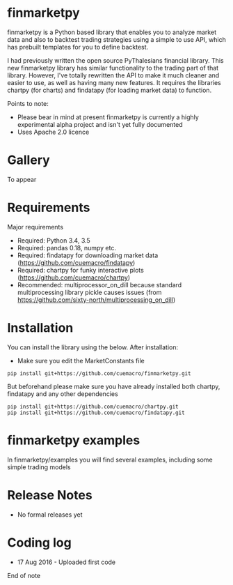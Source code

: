 # finmarketpy

finmarketpy is a Python based library that enables you to analyze market data and also to backtest trading strategies using
a simple to use API, which has prebuilt templates for you to define backtest.

I had previously written the open source PyThalesians financial library. This new finmarketpy library has similar functionality to the 
trading part of that library. However, I've totally rewritten the API to make it much cleaner and easier to use, as well as having many 
new features. It requires the libraries chartpy (for charts) and findatapy (for loading market data) to function.

Points to note:
* Please bear in mind at present finmarketpy is currently a highly experimental alpha project and isn't yet fully 
documented
* Uses Apache 2.0 licence

# Gallery

To appear

# Requirements

Major requirements
* Required: Python 3.4, 3.5
* Required: pandas 0.18, numpy etc.
* Required: findatapy for downloading market data (https://github.com/cuemacro/findatapy)
* Required: chartpy for funky interactive plots (https://github.com/cuemacro/chartpy)
* Recommended: multiprocessor_on_dill because standard multiprocessing library pickle causes issues 
(from https://github.com/sixty-north/multiprocessing_on_dill)

# Installation

You can install the library using the below. After installation:
* Make sure you edit the MarketConstants file

```
pip install git+https://github.com/cuemacro/finmarketpy.git
```

But beforehand please make sure you have already installed both chartpy, findatapy and any other dependencies

```
pip install git+https://github.com/cuemacro/chartpy.git
pip install git+https://github.com/cuemacro/findatapy.git
```

# finmarketpy examples

In finmarketpy/examples you will find several examples, including some simple trading models

# Release Notes

* No formal releases yet

# Coding log

* 17 Aug 2016 - Uploaded first code

End of note
